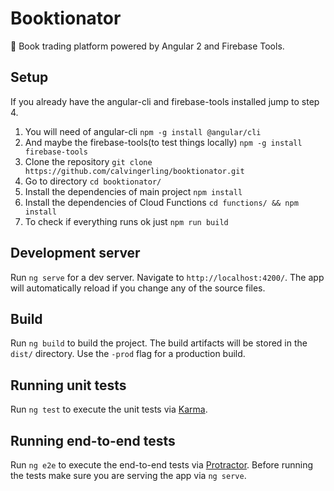 # Booktionator

:notebook_with_decorative_cover: Book trading platform powered by Angular 2 and Firebase Tools.

## Setup

If you already have the angular-cli and firebase-tools installed jump to step 4.

1. You will need of angular-cli `npm -g install @angular/cli`
2. And maybe the firebase-tools(to test things locally) `npm -g install firebase-tools`
3. Clone the repository `git clone https://github.com/calvingerling/booktionator.git`
4. Go to directory `cd booktionator/`
5. Install the dependencies of main project `npm install`
6. Install the dependencies of Cloud Functions `cd functions/ && npm install`
7. To check if everything runs ok just `npm run build`

## Development server
Run `ng serve` for a dev server. Navigate to `http://localhost:4200/`. The app will automatically reload if you change any of the source files.

## Build

Run `ng build` to build the project. The build artifacts will be stored in the `dist/` directory. Use the `-prod` flag for a production build.

## Running unit tests

Run `ng test` to execute the unit tests via [Karma](https://karma-runner.github.io).

## Running end-to-end tests

Run `ng e2e` to execute the end-to-end tests via [Protractor](http://www.protractortest.org/).
Before running the tests make sure you are serving the app via `ng serve`.
